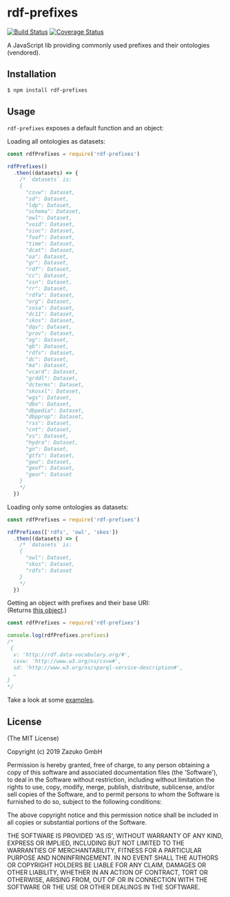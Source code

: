 # rdf-prefixes
[![Build Status](https://travis-ci.org/zazuko/rdf-prefixes.svg?branch=master)](https://travis-ci.org/zazuko/rdf-prefixes)  [![Coverage Status](https://coveralls.io/repos/github/zazuko/rdf-prefixes/badge.svg?branch=master)](https://coveralls.io/github/zazuko/rdf-prefixes?branch=master)

A JavaScript lib providing commonly used prefixes and their ontologies (vendored).

## Installation

```bash
$ npm install rdf-prefixes
```

## Usage

`rdf-prefixes` exposes a default function and an object:

Loading all ontologies as datasets:

```js
const rdfPrefixes = require('rdf-prefixes')

rdfPrefixes()
  .then((datasets) => {
    /* `datasets` is:
    {
      "csvw": Dataset,
      "sd": Dataset,
      "ldp": Dataset,
      "schema": Dataset,
      "owl": Dataset,
      "void": Dataset,
      "sioc": Dataset,
      "foaf": Dataset,
      "time": Dataset,
      "dcat": Dataset,
      "oa": Dataset,
      "gr": Dataset,
      "rdf": Dataset,
      "cc": Dataset,
      "ssn": Dataset,
      "rr": Dataset,
      "rdfa": Dataset,
      "org": Dataset,
      "sosa": Dataset,
      "dc11": Dataset,
      "skos": Dataset,
      "dqv": Dataset,
      "prov": Dataset,
      "og": Dataset,
      "qb": Dataset,
      "rdfs": Dataset,
      "dc": Dataset,
      "ma": Dataset,
      "vcard": Dataset,
      "grddl": Dataset,
      "dcterms": Dataset,
      "skosxl": Dataset,
      "wgs": Dataset,
      "dbo": Dataset,
      "dbpedia": Dataset,
      "dbpprop": Dataset,
      "rss": Dataset,
      "cnt": Dataset,
      "vs": Dataset,
      "hydra": Dataset,
      "gn": Dataset,
      "gtfs": Dataset,
      "geo": Dataset,
      "geof": Dataset,
      "geor": Dataset
    }
    */
  })
```

Loading only some ontologies as datasets:

```js
const rdfPrefixes = require('rdf-prefixes')

rdfPrefixes(['rdfs', 'owl', 'skos'])
  .then((datasets) => {
    /* `datasets` is:
    {
      "owl": Dataset,
      "skos": Dataset,
      "rdfs": Dataset
    }
    */
  })
```

Getting an object with prefixes and their base URI:  
(Returns [this object](./prefixes.js).)

```js
const rdfPrefixes = require('rdf-prefixes')

console.log(rdfPrefixes.prefixes)
/*
 {
  v: 'http://rdf.data-vocabulary.org/#',
  csvw: 'http://www.w3.org/ns/csvw#',
  sd: 'http://www.w3.org/ns/sparql-service-description#',
  …
}
*/
```

Take a look at some [examples](./examples.js).

## License

(The MIT License)

Copyright (c) 2019 Zazuko GmbH

Permission is hereby granted, free of charge, to any person obtaining
a copy of this software and associated documentation files (the
'Software'), to deal in the Software without restriction, including
without limitation the rights to use, copy, modify, merge, publish,
distribute, sublicense, and/or sell copies of the Software, and to
permit persons to whom the Software is furnished to do so, subject to
the following conditions:

The above copyright notice and this permission notice shall be
included in all copies or substantial portions of the Software.

THE SOFTWARE IS PROVIDED 'AS IS', WITHOUT WARRANTY OF ANY KIND,
EXPRESS OR IMPLIED, INCLUDING BUT NOT LIMITED TO THE WARRANTIES OF
MERCHANTABILITY, FITNESS FOR A PARTICULAR PURPOSE AND NONINFRINGEMENT.
IN NO EVENT SHALL THE AUTHORS OR COPYRIGHT HOLDERS BE LIABLE FOR ANY
CLAIM, DAMAGES OR OTHER LIABILITY, WHETHER IN AN ACTION OF CONTRACT,
TORT OR OTHERWISE, ARISING FROM, OUT OF OR IN CONNECTION WITH THE
SOFTWARE OR THE USE OR OTHER DEALINGS IN THE SOFTWARE.